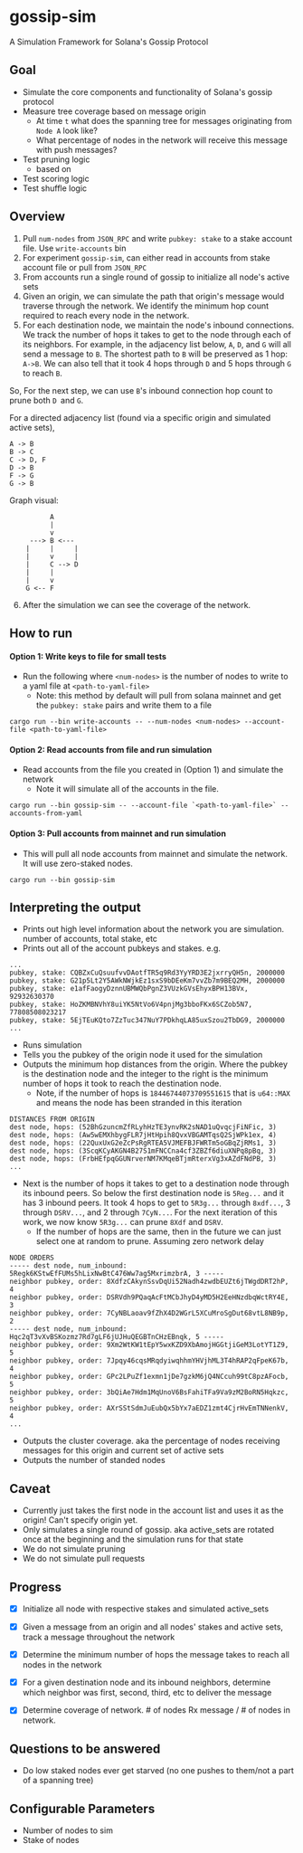 # gossip-sim
A Simulation Framework for Solana's Gossip Protocol

## Goal
- Simulate the core components and functionality of Solana's gossip protocol
- Measure tree coverage based on message origin
    - At time `t` what does the spanning tree for messages originating from `Node A` look like?
    - What percentage of nodes in the network will receive this message with push messages?
- Test pruning logic
    - based on 
- Test scoring logic
- Test shuffle logic

## Overview
1) Pull `num-nodes` from `JSON_RPC` and write `pubkey: stake` to a stake account file.  Use `write-accounts` bin
2) For experiment `gossip-sim`,  can either read in accounts from stake account file or pull from `JSON_RPC`
3) From accounts run a single round of gossip to initialize all node's active sets
4) Given an origin, we can simulate the path that origin's message would traverse through the network. We identify the minimum hop count required to reach every node in the network.
5) For each destination node, we maintain the node's inbound connections. We track the number of hops it takes to get to the node through each of its neighbors. For example, in the adjacency list below,  `A`, `D`, and `G` will all send a message to `B`. The shortest path to `B` will be preserved as 1 hop: `A->B`. We can also tell that it took 4 hops through `D` and 5 hops through `G` to reach `B`. 

So, For the next step, we can use `B`'s inbound connection hop count to prune both `D `and `G`.

For a directed adjacency list (found via a specific origin and simulated active sets),
```
A -> B
B -> C
C -> D, F
D -> B
F -> G
G -> B
```

Graph visual:
```
          A
          |
          v
     ---> B <---
    |     |     |
    |     v     |
    |     C --> D 
    |     |
    |     v
    G <-- F
```

6) After the simulation we can see the coverage of the network.


## How to run
#### Option 1: Write keys to file for small tests
- Run the following where `<num-nodes>` is the number of nodes to write to a yaml file at `<path-to-yaml-file>`
    - Note: this method by default will pull from solana mainnet and get the `pubkey: stake` pairs and write them to a file
```
cargo run --bin write-accounts -- --num-nodes <num-nodes> --account-file <path-to-yaml-file>
```

#### Option 2: Read accounts from file and run simulation
- Read accounts from the file you created in (Option 1) and simulate the network
    - Note it will simulate all of the accounts in the file. 
```
cargo run --bin gossip-sim -- --account-file `<path-to-yaml-file>` --accounts-from-yaml
```
#### Option 3: Pull accounts from mainnet and run simulation
- This will pull all node accounts from mainnet and simulate the network. It will use zero-staked nodes.
```
cargo run --bin gossip-sim
```

## Interpreting the output
- Prints out high level information about the network you are simulation. number of accounts, total stake, etc
- Prints out all of the account pubkeys and stakes. e.g.
```
...
pubkey, stake: CQBZxCuQsuufvvDAotfTR5q9Rd3YyYRD3E2jxrryQH5n, 2000000
pubkey, stake: G21p5Lt2Y5AWkNWjkEz1sxS9bDEeKm7vvZb7m9BEQ2MH, 2000000
pubkey, stake: e1afFaogyDznnUBMWQbPgnZ3VUzkGVsEhyxBPH13BVx, 92932630370
pubkey, stake: HoZKMBNVhY8uiYK5NtVo6V4pnjMg3bboFKx6SCZob5N7, 77808508023217
pubkey, stake: 5EjTEuKQto7ZzTuc347NuY7PDkhqLA85uxSzou2TbDG9, 2000000
...
```
- Runs simulation
- Tells you the pubkey of the origin node it used for the simulation
- Outputs the minimum hop distances from the origin. Where the pubkey is the destination node and the integer to the right is the minimum number of hops it took to reach the destination node.
    - Note, if the number of hops is `18446744073709551615` that is `u64::MAX` and means the node has been stranded in this iteration
```
DISTANCES FROM ORIGIN
dest node, hops: (52BhGzuncmZfRLyhHzTE3ynvRK2sNAD1uQvqcjFiNFic, 3)
dest node, hops: (Aw5wEMXhbygFLR7jHtHpih8QvxVBGAMTqsQ2SjWPk1ex, 4)
dest node, hops: (22QuxUxG2eZcPsRgRTEA5VJMEFBJFWRTm5oGBqZjRMs1, 3)
dest node, hops: (3ScqKCyAKGN4B27S1mFNCCna4cf3ZBZf6diuXNPq8pBq, 3)
dest node, hops: (FrbHEfpqGGUNrverNM7KMqeBTjmRterxVg3xAZdFNdPB, 3)
...
```
- Next is the number of hops it takes to get to a destination node through its inbound peers. So below the first destination node is `5Reg...` and it has 3 inbound peers. It took 4 hops to get to `5R3g...` through `8xdf...`, 3 through `DSRV...`, and 2 through `7CyN...`. For the next iteration of this work, we now know `5R3g...` can prune `8Xdf` and `DSRV`.
    - If the number of hops are the same, then in the future we can just select one at random to prune. Assuming zero network delay
```
NODE ORDERS
----- dest node, num_inbound: 5Regk6KStwEfFUMs5hLixNwBtC476Ww7ag5MxrimzbrA, 3 -----
neighbor pubkey, order: 8XdfzCAkynSsvDqUi52Nadh4zwdbEUZt6jTWgdDRT2hP, 4
neighbor pubkey, order: DSRVdh9PQaqAcFtMCbJhyD4yMD5H2EeHNzdbqWctRY4E, 3
neighbor pubkey, order: 7CyNBLaoav9fZhX4D2WGrL5XCuMroSgDut68vtL8NB9p, 2
----- dest node, num_inbound: Hqc2qT3vXvBSKozmz7Rd7gLF6jUJHuQEGBTnCHzEBnqk, 5 -----
neighbor pubkey, order: 9Xm2WtKW1tEpY5wxKZD9XbAmojHGGtjiGeM3LotYT1Z9, 5
neighbor pubkey, order: 7Jpqy46cqsMRqdyiwqhhmYHVjhML3T4hRAP2qFpeK67b, 4
neighbor pubkey, order: GPc2LPuZf1exmn1jDe7gzkM6jQ4NCcuh99tC8pzAFocb, 5
neighbor pubkey, order: 3bQiAe7Hdm1MqUnoV6BsFahiTFa9Va9zM2BoRN5Hqkzc, 5
neighbor pubkey, order: AXrSStSdmJuEubQx5bYx7aEDZ1zmt4CjrHvEmTNNenkV, 4
...
```
- Outputs the cluster coverage. aka the percentage of nodes receiving messages for this origin and current set of active sets
- Outputs the number of standed nodes

## Caveat
- Currently just takes the first node in the account list and uses it as the origin! Can't specify origin yet.
- Only simulates a single round of gossip. aka active_sets are rotated once at the beginning and the simulation runs for that state
- We do not simulate pruning
- We do not simulate pull requests

## Progress
- [x] Initialize all node with respective stakes and simulated active_sets
- [x] Given a message from an origin and all nodes' stakes and active sets, track a message throughout the network
- [x] Determine the minimum number of hops the message takes to reach all nodes in the network
- [x] For a given destination node and its inbound neighbors, determine which neighbor was first, second, third, etc to deliver the message
- [x] Determine coverage of network. # of nodes Rx message / # of nodes in network.



## Questions to be answered
- Do low staked nodes ever get starved (no one pushes to them/not a part of a spanning tree)

## Configurable Parameters
- Number of nodes to sim
- Stake of nodes

